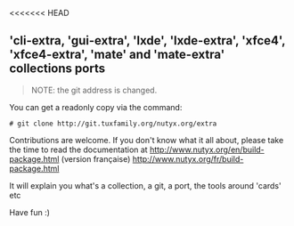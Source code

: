 <<<<<<< HEAD
## 'cli-extra, 'gui-extra', 'lxde', 'lxde-extra', 'xfce4', 'xfce4-extra', 'mate' and 'mate-extra' collections ports

> NOTE: the git address is changed.

You can get a readonly copy via the command:

    # git clone http://git.tuxfamily.org/nutyx.org/extra

Contributions are welcome. If you don't know what it all about, please take the time to read the documentation at
http://www.nutyx.org/en/build-package.html
(version française)
http://www.nutyx.org/fr/build-package.html

It will explain you what's a collection, a git, a port, the tools around 'cards' etc

Have fun :)

